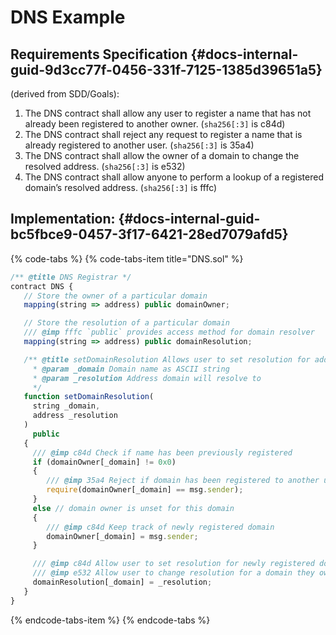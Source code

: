 # DNS Example

## Requirements Specification {#docs-internal-guid-9d3cc77f-0456-331f-7125-1385d39651a5}

\(derived from SDD/Goals\):

1. The DNS contract shall allow any user to register a name that has not already been registered to another owner. \(`sha256[:3]` is c84d\)
2. The DNS contract shall reject any request to register a name that is already registered to another user. \(`sha256[:3]` is 35a4\)
3. The DNS contract shall allow the owner of a domain to change the resolved address. \(`sha256[:3]` is e532\)
4. The DNS contract shall allow anyone to perform a lookup of a registered domain’s resolved address. \(`sha256[:3]` is fffc\)

## Implementation: {#docs-internal-guid-bc5fbce9-0457-3f17-6421-28ed7079afd5}

{% code-tabs %}
{% code-tabs-item title="DNS.sol" %}
```javascript
/** @title DNS Registrar */
contract DNS {
   // Store the owner of a particular domain
   mapping(string => address) public domainOwner;

   // Store the resolution of a particular domain
   /// @imp fffc `public` provides access method for domain resolver
   mapping(string => address) public domainResolution;

   /** @title setDomainResolution Allows user to set resolution for address
     * @param _domain Domain name as ASCII string
     * @param _resolution Address domain will resolve to
     */
   function setDomainResolution(
     string _domain,
     address _resolution
   )
     public
   {
     /// @imp c84d Check if name has been previously registered
     if (domainOwner[_domain] != 0x0)
     {
        /// @imp 35a4 Reject if domain has been registered to another user
        require(domainOwner[_domain] == msg.sender);
     }
     else // domain owner is unset for this domain
     {
        /// @imp c84d Keep track of newly registered domain
        domainOwner[_domain] = msg.sender;
     }

     /// @imp c84d Allow user to set resolution for newly registered domain
     /// @imp e532 Allow user to change resolution for a domain they own
     domainResolution[_domain] = _resolution;
   }
}
```
{% endcode-tabs-item %}
{% endcode-tabs %}

